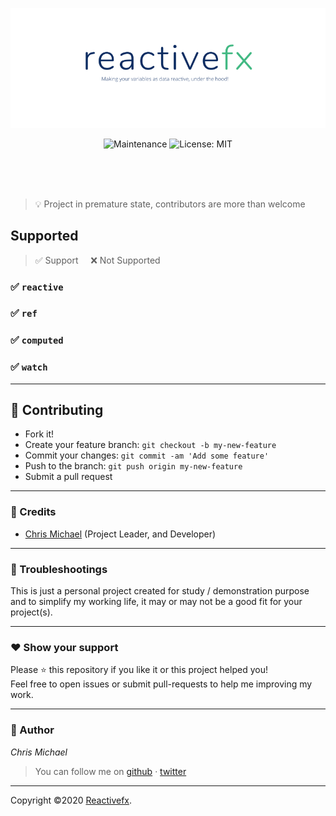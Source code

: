 <p align="center">
    <img src="./assets/img/reactive.png" />
</p>

<p align="center">
  <img alt="Maintenance" src="https://img.shields.io/badge/Maintained%3F-yes-greencolor=42b883.svg" />          
  <img alt="License: MIT" src="https://img.shields.io/badge/License-MIT-yellowcolor=42b883.svg" />
</p>


<br/>
<br/>
<br/>

> :bulb: Project in premature state, contributors are more than welcome


## Supported

> :white_check_mark: Support &nbsp;&nbsp;&nbsp;&nbsp;:x: Not Supported


### :white_check_mark: `reactive`


### :white_check_mark: `ref`

### :white_check_mark: `computed`

### :white_check_mark: `watch`

---




## **:handshake: Contributing**

- Fork it!
- Create your feature branch: `git checkout -b my-new-feature`
- Commit your changes: `git commit -am 'Add some feature'`
- Push to the branch: `git push origin my-new-feature`
- Submit a pull request

---

### **:busts_in_silhouette: Credits**

- [Chris Michael](https://github.com/ChrisMichaelPerezSantiago) (Project Leader, and Developer)

---

### **:anger: Troubleshootings**

This is just a personal project created for study / demonstration purpose and to simplify my working life, it may or may
not be a good fit for your project(s).

---

### **:heart: Show your support**

Please :star: this repository if you like it or this project helped you!\
Feel free to open issues or submit pull-requests to help me improving my work.


---


### **:robot: Author**

_*Chris Michael*_

> You can follow me on
[github](https://github.com/ChrisMichaelPerezSantiago)&nbsp;&middot;&nbsp;[twitter](https://twitter.com/Chris5855M)

---

Copyright ©2020 [Reactivefx](https://github.com/ChrisMichaelPerezSantiago/reactivefx).